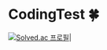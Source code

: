 # CodingTest 🍀

[![Solved.ac 프로필](http://mazassumnida.wtf/api/generate_badge?boj=ecw1110)](https://solved.ac/ecw1110)|


